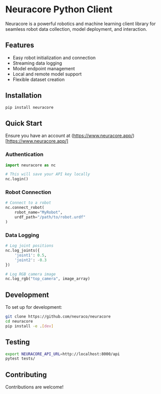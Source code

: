 # Neuracore Python Client

Neuracore is a powerful robotics and machine learning client library for seamless robot data collection, model deployment, and interaction.

## Features

- Easy robot initialization and connection
- Streaming data logging
- Model endpoint management
- Local and remote model support
- Flexible dataset creation

## Installation

```bash
pip install neuracore
```

## Quick Start

Ensure you have an account at (https://www.neuracore.app/)[https://www.neuracore.app/]

### Authentication

```python
import neuracore as nc

# This will save your API key locally
nc.login()
```

### Robot Connection

```python
# Connect to a robot
nc.connect_robot(
    robot_name="MyRobot", 
    urdf_path="/path/to/robot.urdf"
)
```

### Data Logging

```python
# Log joint positions
nc.log_joints({
    'joint1': 0.5, 
    'joint2': -0.3
})

# Log RGB camera image
nc.log_rgb("top_camera", image_array)
```

## Development

To set up for development:

```bash
git clone https://github.com/neuraco/neuracore
cd neuracore
pip install -e .[dev]
```

## Testing

```bash
export NEURACORE_API_URL=http://localhost:8000/api
pytest tests/
```

## Contributing

Contributions are welcome!
